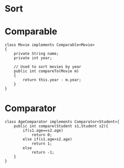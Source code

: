 # Sort


# Comparable

    class Movie implements Comparable<Movie>
    {
        private String name;
        private int year;

        // Used to sort movies by year
        public int compareTo(Movie m)
        {
            return this.year - m.year;
        }
    }


# Comparator

	class AgeComparator implements Comparator<Student>{  
		public int compare(Student s1,Student s2){  
			if(s1.age==s2.age)  
				return 0;  
			else if(s1.age>s2.age)  
				return 1;  
			else  
				return -1;  
		}  
	}
